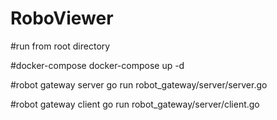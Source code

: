 # RoboViewer

#run from root directory

#docker-compose
docker-compose up -d

#robot gateway server
go run robot_gateway/server/server.go

#robot gateway client
go run robot_gateway/server/client.go

